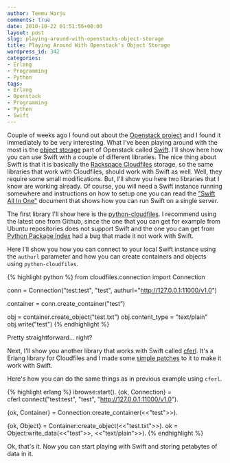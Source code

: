 ```yaml
---
author: Teemu Harju
comments: true
date: 2010-10-22 01:51:56+00:00
layout: post
slug: playing-around-with-openstacks-object-storage
title: Playing Around With Openstack's Object Storage
wordpress_id: 342
categories:
- Erlang
- Programming
- Python
tags:
- Erlang
- Openstack
- Programming
- Python
- Swift
---
```


Couple of weeks ago I found out about the [Openstack
project](http://openstack.org) and I found it immediately to be very
interesting. What I've been playing around with the most is the
[object storage](http://www.openstack.org/projects/storage/) part of
Openstack called [Swift](http://swift.openstack.org/). I'll show here
how you can use Swift with a couple of different libraries. The nice
thing about Swift is that it is basically the [Rackspace
Cloudfiles](http://www.rackspacecloud.com/cloud_hosting_products/files)
storage, so the same libraries that work with Cloudfiles, should work
with Swift as well. Well, they require some small modifications. But,
I'll show you here two libraries that I know are working already. Of
course, you will need a Swift instance running somewhere and
instructions on how to setup one you can read the ["Swift All In
One"](http://swift.openstack.org/development_saio.html) document that
shows how you can run Swift on a single server.

The first library I'll show here is the
[python-cloudfiles](http://github.com/rackspace/python-cloudfiles). I
recommend using the latest one from Github, since the one that you can
get for example from Ubuntu repositories does not support Swift and
the one you can get from [Python Package
Index](http://pypi.python.org/pypi/python-cloudfiles/1.7.0) had a bug
that made it not work with Swift.

Here I'll show you how you can connect to your local Swift instance
using the `authurl` parameter and how you can create containers and
objects using `python-cloudfiles`.

{% highlight python %}
from cloudfiles.connection import Connection
 
conn = Connection("test:test", "test", authurl="http://127.0.0.1:11000/v1.0")
 
container = conn.create_container("test")
 
obj = container.create_object("test.txt")
obj.content_type = "text/plain"
obj.write("test")
{% endhighlight %}

Pretty straightforward... right?

Next, I'll show you another library that works with Swift called
[cferl](http://github.com/ddossot/cferl). It's a Erlang library for
Cloudfiles and I made some [simple
patches](http://github.com/ddossot/cferl/commit/38689bebcc0f229b3c75d113aed9532da745667d)
to it to make it work with Swift.

Here's how you can do the same things as in previous example using
`cferl`.

{% highlight erlang %}
ibrowse:start().
{ok, Connection} = cferl:connect("test:test", "test", "http://127.0.0.1:11000/v1.0").
 
{ok, Container} = Connection:create_container(<<"test">>).
 
{ok, Object} = Container:create_object(<<"test.txt">>).
ok = Object:write_data(<<"test">>, <<"text/plain">>).
{% endhighlight %}

Ok, that's it. Now you can start playing with Swift and storing
petabytes of data in it.
